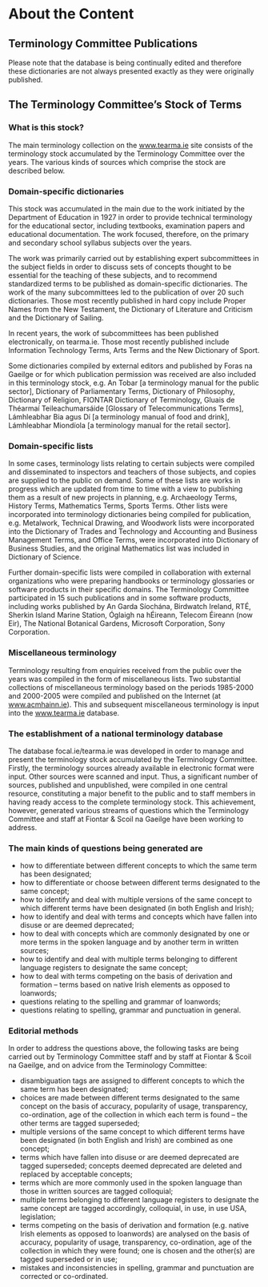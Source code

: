 # About the Content

## Terminology Committee Publications

Please note that the database is being continually edited and therefore these dictionaries are not always presented exactly as they were originally published.

## The Terminology Committee’s Stock of Terms

### What is this stock?

The main terminology collection on the www.tearma.ie site consists of the terminology stock accumulated by the Terminology Committee over the years. The various kinds of sources which comprise the stock are described below.

### Domain-specific dictionaries

This stock was accumulated in the main due to the work initiated by the Department of Education in 1927 in order to provide technical terminology for the educational sector, including textbooks, examination papers and educational documentation. The work focused, therefore, on the primary and secondary school syllabus subjects over the years.

The work was primarily carried out by establishing expert subcommittees in the subject fields in order to discuss sets of concepts thought to be essential for the teaching of these subjects, and to recommend standardized terms to be published as domain-specific dictionaries. The work of the many subcommittees led to the publication of over 20 such dictionaries. Those most recently published in hard copy include Proper Names from the New Testament, the Dictionary of Literature and Criticism and the Dictionary of Sailing. 

In recent years, the work of subcommittees has been published electronically, on tearma.ie. Those most recently published include Information Technology Terms, Arts Terms and the New Dictionary of Sport. 

Some dictionaries compiled by external editors and published by Foras na Gaeilge or for which publication permission was received are also included in this terminology stock, e.g. An Tobar [a terminology manual for the public sector], Dictionary of Parliamentary Terms, Dictionary of Philosophy, Dictionary of Religion, FIONTAR Dictionary of Terminology, Gluais de Théarmaí Teileachumarsáide [Glossary of Telecommunications Terms], Lámhleabhar Bia agus Dí [a terminology manual of food and drink], Lámhleabhar Miondíola [a terminology manual for the retail sector].

### Domain-specific lists

In some cases, terminology lists relating to certain subjects were compiled and disseminated to inspectors and teachers of those subjects, and copies are supplied to the public on demand. Some of these lists are works in progress which are updated from time to time with a view to publishing them as a result of new projects in planning, e.g. Archaeology Terms, History Terms, Mathematics Terms, Sports Terms. Other lists were incorporated into terminology dictionaries being compiled for publication, e.g. Metalwork, Technical Drawing, and Woodwork lists were incorporated into the Dictionary of Trades and Technology and Accounting and Business Management Terms, and Office Terms, were incorporated into Dictionary of Business Studies, and the original Mathematics list was included in Dictionary of Science.

Further domain-specific lists were compiled in collaboration with external organizations who were preparing handbooks or terminology glossaries or software products in their specific domains. The Terminology Committee participated in 15 such publications and in some software products, including works published by An Garda Síochána, Birdwatch Ireland, RTÉ, Sherkin Island Marine Station, Óglaigh na hÉireann, Telecom Éireann (now Eir), The National Botanical Gardens, Microsoft Corporation, Sony Corporation.

### Miscellaneous terminology

Terminology resulting from enquiries received from the public over the years was compiled in the form of miscellaneous lists. Two substantial collections of miscellaneous terminology based on the periods 1985-2000 and 2000-2005 were compiled and published on the Internet (at www.acmhainn.ie). This and subsequent miscellaneous terminology is input into the www.tearma.ie database.

### The establishment of a national terminology database

The database focal.ie/tearma.ie was developed in order to manage and present the terminology stock accumulated by the Terminology Committee. Firstly, the terminology sources already available in electronic format were input. Other sources were scanned and input. Thus, a significant number of sources, published and unpublished, were compiled in one central resource, constituting a major benefit to the public and to staff members in having ready access to the complete terminology stock. This achievement, however, generated various streams of questions which the Terminology Committee and staff at Fiontar & Scoil na Gaeilge have been working to address.

### The main kinds of questions being generated are

- how to differentiate between different concepts to which the same term has been designated;
- how to differentiate or choose between different terms designated to the same concept;
- how to identify and deal with multiple versions of the same concept to which different terms have been designated (in both English and Irish);
- how to identify and deal with terms and concepts which have fallen into disuse or are deemed deprecated;
- how to deal with concepts which are commonly designated by one or more terms in the spoken language and by another term in written sources;
- how to identify and deal with multiple terms belonging to different language registers to designate the same concept;
- how to deal with terms competing on the basis of derivation and formation – terms based on native Irish elements as opposed to loanwords;
- questions relating to the spelling and grammar of loanwords;
- questions relating to spelling, grammar and punctuation in general.

### Editorial methods

In order to address the questions above, the following tasks are being carried out by Terminology Committee staff and by staff at Fiontar & Scoil na Gaeilge, and on advice from the Terminology Committee:

- disambiguation tags are assigned to different concepts to which the same term has been designated;
- choices are made between different terms designated to the same concept on the basis of accuracy, popularity of usage, transparency, co-ordination, age of the collection in which each term is found – the other terms are tagged superseded;
- multiple versions of the same concept to which different terms have been designated (in both English and Irish) are combined as one concept;
- terms which have fallen into disuse or are deemed deprecated are tagged superseded; concepts deemed deprecated are deleted and replaced by acceptable concepts;
- terms which are more commonly used in the spoken language than those in written sources are tagged colloquial;
- multiple terms belonging to different language registers to designate the same concept are tagged accordingly, colloquial, in use, in use USA, legislation;
- terms competing on the basis of derivation and formation (e.g. native Irish elements as opposed to loanwords) are analysed on the basis of accuracy, popularity of usage, transparency, co-ordination, age of the collection in which they were found; one is chosen and the other(s) are tagged superseded or in use;
- mistakes and inconsistencies in spelling, grammar and punctuation are corrected or co-ordinated.

